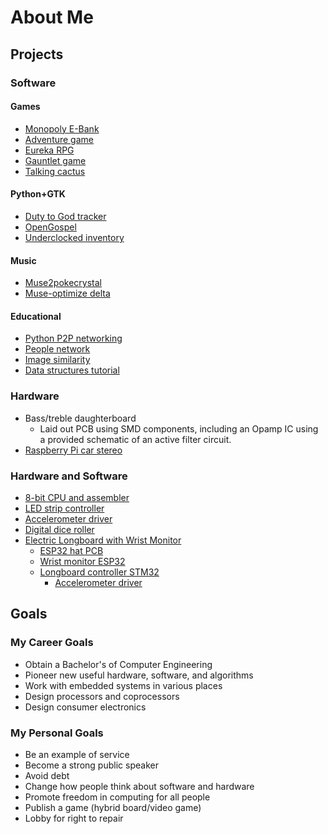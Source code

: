 # About Me

## Projects

### Software

#### Games
* [Monopoly E-Bank](https://github.com/hyperdriveguy/monopoly-bank)
* [Adventure game](https://gist.github.com/hyperdriveguy/142b5d2fa60a83c43c71d5289d04a039)
* [Eureka RPG](https://github.com/hyperdriveguy/eureka-rpg)
* [Gauntlet game](https://github.com/hyperdriveguy/gauntlet-game)
* [Talking cactus](https://github.com/hyperdriveguy/talking-cactus)

#### Python+GTK
* [Duty to God tracker](https://github.com/hyperdriveguy/duty-to-god-gtk)
* [OpenGospel](https://github.com/hyperdriveguy/OpenGospel)
* [Underclocked inventory](https://github.com/hyperdriveguy/underclocked-inventory)

#### Music
* [Muse2pokecrystal](https://github.com/nephitejnf/muse2pokecrystal)
* [Muse-optimize delta](https://github.com/hyperdriveguy/muse-optimize-delta)

#### Educational
* [Python P2P networking](https://github.com/hyperdriveguy/python-p2p)
* [People network](https://github.com/hyperdriveguy/people-network)
* [Image similarity](https://github.com/hyperdriveguy/image-similarity)
* [Data structures tutorial](https://github.com/hyperdriveguy/data-structures-tutorial)

### Hardware
* Bass/treble daughterboard
    * Laid out PCB using SMD components, including an Opamp IC using a provided schematic of an active filter circuit.
* [Raspberry Pi car stereo](https://www.reddit.com/r/raspberry_pi/comments/be4a8y/car_stereo_made_with_a_raspberry_pi_3b/)

### Hardware and Software
* [8-bit CPU and assembler](https://github.com/hyperdriveguy/custom-assembly-hello-world)
* [LED strip controller](https://github.com/Numba-Juan/led-controller)
* [Accelerometer driver](https://github.com/eboard-boys/spatial-lib/tree/driver-rewrite)
* [Digital dice roller](https://gist.github.com/hyperdriveguy/de37869528070128e659aaaf388c5ca7)
* [Electric Longboard with Wrist Monitor](https://github.com/eboard-boys)
    * [ESP32 hat PCB](https://github.com/eboard-boys/longmon-hatt)
    * [Wrist monitor ESP32](https://github.com/eboard-boys/e_board_monitor_esp)
    * [Longboard controller STM32](https://github.com/eboard-boys/e-board_module)
        * [Accelerometer driver](https://github.com/eboard-boys/spatial-lib/tree/driver-rewrite)


## Goals

### My Career Goals
* Obtain a Bachelor's of Computer Engineering
* Pioneer new useful hardware, software, and algorithms
* Work with embedded systems in various places
* Design processors and coprocessors
* Design consumer electronics

### My Personal Goals
* Be an example of service
* Become a strong public speaker
* Avoid debt
* Change how people think about software and hardware
* Promote freedom in computing for all people
* Publish a game (hybrid board/video game)
* Lobby for right to repair
